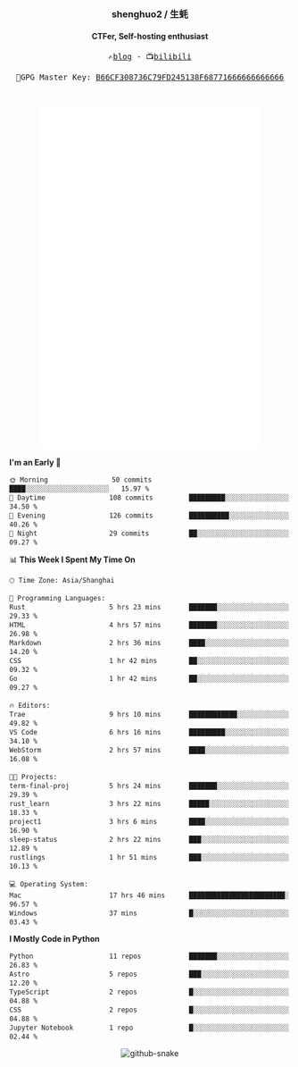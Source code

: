 <h3 align="center"> shenghuo2 / 生蚝 </h3>
<h4 align="center" >CTFer, Self-hosting enthusiast</h3>


<p align="center">
  <samp>
    ✍️<a href="https://blog.shenghuo2.top/">blog</a> -
    📺<a href="https://space.bilibili.com/85894935">bilibili</a>
  </samp>
</p>
<p align="center">
  <samp>
     🔐GPG Master Key: <a align="center" href="https://github.com/shenghuo2.gpg">B66CF308736C79FD245138F68771666666666666</a>
  </samp>
</p>
<br>
<p align="center">
  <a href="https://github.com/shenghuo2">
    <img width="400" align="top" src="https://github.com/shenghuo2/shenghuo2/blob/main/metrics.left.svg" />
  </a>
  <a href="https://github.com/shenghuo2">
    <img width="400" align="top" src="https://github.com/shenghuo2/shenghuo2/blob/main/metrics.right.svg" />
  </a>
</p>


<!--START_SECTION:waka-->
**I'm an Early 🐤** 

```text
🌞 Morning                50 commits          ████░░░░░░░░░░░░░░░░░░░░░   15.97 % 
🌆 Daytime                108 commits         █████████░░░░░░░░░░░░░░░░   34.50 % 
🌃 Evening                126 commits         ██████████░░░░░░░░░░░░░░░   40.26 % 
🌙 Night                  29 commits          ██░░░░░░░░░░░░░░░░░░░░░░░   09.27 % 
```


📊 **This Week I Spent My Time On** 

```text
🕑︎ Time Zone: Asia/Shanghai

💬 Programming Languages: 
Rust                     5 hrs 23 mins       ███████░░░░░░░░░░░░░░░░░░   29.33 % 
HTML                     4 hrs 57 mins       ███████░░░░░░░░░░░░░░░░░░   26.98 % 
Markdown                 2 hrs 36 mins       ████░░░░░░░░░░░░░░░░░░░░░   14.20 % 
CSS                      1 hr 42 mins        ██░░░░░░░░░░░░░░░░░░░░░░░   09.32 % 
Go                       1 hr 42 mins        ██░░░░░░░░░░░░░░░░░░░░░░░   09.27 % 

🔥 Editors: 
Trae                     9 hrs 10 mins       ████████████░░░░░░░░░░░░░   49.82 % 
VS Code                  6 hrs 16 mins       █████████░░░░░░░░░░░░░░░░   34.10 % 
WebStorm                 2 hrs 57 mins       ████░░░░░░░░░░░░░░░░░░░░░   16.08 % 

🐱‍💻 Projects: 
term-final-proj          5 hrs 24 mins       ███████░░░░░░░░░░░░░░░░░░   29.39 % 
rust_learn               3 hrs 22 mins       █████░░░░░░░░░░░░░░░░░░░░   18.33 % 
project1                 3 hrs 6 mins        ████░░░░░░░░░░░░░░░░░░░░░   16.90 % 
sleep-status             2 hrs 22 mins       ███░░░░░░░░░░░░░░░░░░░░░░   12.89 % 
rustlings                1 hr 51 mins        ███░░░░░░░░░░░░░░░░░░░░░░   10.13 % 

💻 Operating System: 
Mac                      17 hrs 46 mins      ████████████████████████░   96.57 % 
Windows                  37 mins             █░░░░░░░░░░░░░░░░░░░░░░░░   03.43 % 
```

**I Mostly Code in Python** 

```text
Python                   11 repos            ███████░░░░░░░░░░░░░░░░░░   26.83 % 
Astro                    5 repos             ███░░░░░░░░░░░░░░░░░░░░░░   12.20 % 
TypeScript               2 repos             █░░░░░░░░░░░░░░░░░░░░░░░░   04.88 % 
CSS                      2 repos             █░░░░░░░░░░░░░░░░░░░░░░░░   04.88 % 
Jupyter Notebook         1 repo              █░░░░░░░░░░░░░░░░░░░░░░░░   02.44 % 
```




<!--END_SECTION:waka-->


<div align="center">
  <picture>
    <source media="(prefers-color-scheme: dark)" srcset="https://gist.githubusercontent.com/shenghuo2/bfce20b14ab0484cef03bae6e60e0b3a/raw/github-snake-dark.svg" />
    <source media="(prefers-color-scheme: light)" srcset="https://gist.githubusercontent.com/shenghuo2/bfce20b14ab0484cef03bae6e60e0b3a/raw/github-snake.svg" />
    <img alt="github-snake" src="https://gist.githubusercontent.com/shenghuo2/bfce20b14ab0484cef03bae6e60e0b3a/raw/github-snake.svg" />
  </picture>
</div>

<!--
**shenghuo2/shenghuo2** is a ✨ _special_ ✨ repository because its `README.md` (this file) appears on your GitHub profile.

Here are some ideas to get you started:

- 🔭 I’m currently working on ...
- 🌱 I’m currently learning ...
- 👯 I’m looking to collaborate on ...
- 🤔 I’m looking for help with ...
- 💬 Ask me about ...
- 📫 How to reach me: ...
- 😄 Pronouns: ...
- ⚡ Fun fact: ...
-->

